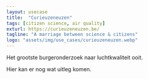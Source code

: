 ```yaml
---
layout: usecase
title:  "Curieuzeneuzen"
tags: [citizen science, air quality]
exturl: https://curieuzeneuzen.be/
tagline: "A marriage between science & citizens"
logo: "assets/img/use_cases/curieuzeneuzen.webp"
---
```

Het grootste burgeronderzoek naar luchtkwaliteit ooit.

Hier kan er nog wat uitleg komen.
